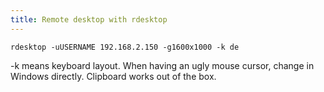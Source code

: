 ```yaml
---
title: Remote desktop with rdesktop
---
```


`rdesktop -uUSERNAME 192.168.2.150 -g1600x1000 -k de`

-k means keyboard layout. When having an ugly mouse cursor, change in Windows directly. Clipboard works out of the box.
